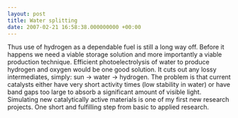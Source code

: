```yaml
---
layout: post
title: Water splitting
date: 2007-02-21 16:58:38.000000000 +00:00
---
```

<p>Thus use of hydrogen as a dependable fuel is still a long way off. Before it happens we need a viable storage solution and more importantly a viable production technique. Efficient photoelectrolysis of water to produce hydrogen and oxygen would be one good solution. It cuts out any lossy intermediates, simply: sun → water → hydrogen. The problem is that current catalysts either have very short activity times (low stability in water) or have band gaps too large to absorb a significant amount of visible light. Simulating new catalytically active materials is one of my first new research projects. One short and fulfilling step from basic to applied research.</p>
